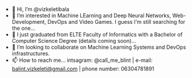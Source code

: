 - 👋 Hi, I’m @vizkeletibala
- 👀 I’m interested in Machine LEarning and Deep Neural Networks, Web-Development, DevOps and Video Games. I guess I'm still searching for the one...
- 🌱 I just graduated from ELTE Faculty of Informatics with a Bachelor of Computer Science Degree (details coming soon)...
- 💞️ I’m looking to collaborate on Machine Learning Systems and DevOps infrastructures. 
- 📫 How to reach me... intsagram: @call_me_blint | e-mail: balint.vizkeleti@gmail.com | phone number: 06304781891 

<!---
vizkeletibala/vizkeletibala is a ✨ special ✨ repository because its `README.md` (this file) appears on your GitHub profile.
You can click the Preview link to take a look at your changes.
--->
